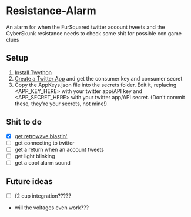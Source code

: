 # Resistance-Alarm
An alarm for when the FurSquared twitter account tweets and the CyberSkunk resistance needs to check some shit for possible con game clues

## Setup
1. [Install Twython](https://twython.readthedocs.io/en/latest/usage/install.html)
2. [Create a Twitter App](https://apps.twitter.com/) and get the consumer key and consumer secret
3. Copy the AppKeys.json file into the secrets folder. Edit it, replacing <APP_KEY_HERE> with your twitter app/API key and <APP_SECRET_HERE> with your twitter app/API secret. (Don't commit these, they're your secrets, not mine!)

## Shit to do

- [x] [get retrowave blastin'](https://open.spotify.com/playlist/2NvF2wLjCrwydXdc041LwC?si=OULzS2tvT4uOiunecLwHOQ)
- [ ] get connecting to twitter
- [ ] get a return when an account tweets
- [ ] get light blinking
- [ ] get a cool alarm sound

## Future ideas
- [ ] f2 cup integration?????
* will the voltages even work???
